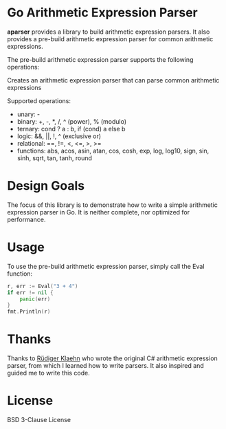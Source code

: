 # Go Arithmetic Expression Parser

**aparser** provides a library to build arithmetic expression parsers. It also provides a pre-build arithmetic expression parser for common arithmetic expressions.

The pre-build arithmetic expression parser supports the following operations:

Creates an arithmetic expression parser that can parse common arithmetic expressions

Supported operations:
- unary: -
- binary: +, -, *, /, ^ (power), % (modulo)
- ternary: cond ? a : b, if (cond) a else b
- logic: &&, ||, !, ^ (exclusive or)
- relational: ==, !=, <, <=, >, >=
- functions: abs, acos, asin, atan, cos, cosh, exp, log, log10, sign, sin, sinh, sqrt, tan, tanh, round 

# Design Goals

The focus of this library is to demonstrate how to write a simple arithmetic expression parser in Go. It is neither complete, nor optimized for performance.

# Usage

To use the pre-build arithmetic expression parser, simply call the Eval function:

```go
r, err := Eval("3 + 4")
if err != nil {
    panic(err)
}
fmt.Println(r)
```

# Thanks

Thanks to [Rüdiger Klaehn](https://github.com/rklaehn) who wrote the original C# arithmetic expression parser, from which I learned how to write parsers.
It also inspired and guided me to write this code.

# License

BSD 3-Clause License